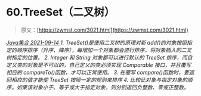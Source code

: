 <!--yml
category: 未分类
date: 0001-01-01 00:00:00
-->

# 60.TreeSet（二叉树）

> 原文：[https://zwmst.com/3021.html](https://zwmst.com/3021.html)

   [ *Java集合* ](https://zwmst.com/java%e9%9b%86%e5%90%88)*[ <time datetime="2021-09-15T00:01:37+08:00"> 2021-09-14 </time> ](https://zwmst.com/3021.html)  1.  TreeSet()是使用二叉树的原理对新 add()的对象按照指定的顺序排序（升序、降序），每增加一个对象都会进行排序，将对象插入的二叉树指定的位置。
2.  Integer 和 String 对象都可以进行默认的 TreeSet 排序，而自定义类的对象是不可以的，自己定义的类必须实现 Comparable 接口，并且覆写相应的 compareTo()函数，才可以正常使用。
3.  在覆写 compare()函数时，要返回相应的值才能使 TreeSet 按照一定的规则来排序
4.  比较此对象与指定对象的顺序。如果该对象小于、等于或大于指定对象，则分别返回负整数、零或正整数。*